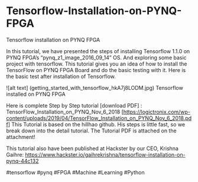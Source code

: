 # Tensorflow-Installation-on-PYNQ-FPGA
Tensorflow installation on PYNQ FPGA

In this tutorial, we have presented the steps of installing Tensorflow 1.1.0 on PYNQ FPGA’s “pynq_z1_image_2016_09_14” OS. And exploring some basic project with tensorflow. This tutorial gives you an idea of how to install the TensorFlow on PYNQ FPGA Board and do the basic testing with it. Here is the basic test after installation of Tensorflow.

![alt text] (getting_started_with_tensorflow_hkA7j8LODM.jpg)
Tensorflow installed on PYNQ FPGA

Here is complete Step by Step tutorial [download PDF] : TensorFlow_Installation_on_PYNQ_Nov_6_2018 [https://logictronix.com/wp-content/uploads/2019/04/TensorFlow_Installation_on_PYNQ_Nov_6_2018.pdf]
This Tutorial is based on the hillhao github. His steps is little fast, so we break down into the detail tutorial. The Tutorial PDF is attached on the attachment!

This tutorial also have been published at Hackster by our CEO, Krishna Gaihre:  https://www.hackster.io/gaihrekrishna/tensorflow-installation-on-pynq-44c132

#tensorflow #pynq #FPGA #Machine #Learning #Python

